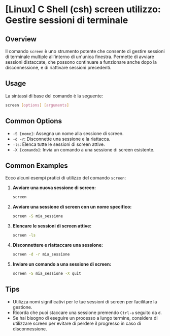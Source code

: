 # [Linux] C Shell (csh) screen utilizzo: Gestire sessioni di terminale

## Overview
Il comando `screen` è uno strumento potente che consente di gestire sessioni di terminale multiple all'interno di un'unica finestra. Permette di avviare sessioni distaccate, che possono continuare a funzionare anche dopo la disconnessione, e di riattivare sessioni precedenti.

## Usage
La sintassi di base del comando è la seguente:

```bash
screen [options] [arguments]
```

## Common Options
- `-S [nome]`: Assegna un nome alla sessione di screen.
- `-d -r`: Disconnette una sessione e la riattacca.
- `-ls`: Elenca tutte le sessioni di screen attive.
- `-X [comando]`: Invia un comando a una sessione di screen esistente.

## Common Examples
Ecco alcuni esempi pratici di utilizzo del comando `screen`:

1. **Avviare una nuova sessione di screen:**
   ```bash
   screen
   ```

2. **Avviare una sessione di screen con un nome specifico:**
   ```bash
   screen -S mia_sessione
   ```

3. **Elencare le sessioni di screen attive:**
   ```bash
   screen -ls
   ```

4. **Disconnettere e riattaccare una sessione:**
   ```bash
   screen -d -r mia_sessione
   ```

5. **Inviare un comando a una sessione di screen:**
   ```bash
   screen -S mia_sessione -X quit
   ```

## Tips
- Utilizza nomi significativi per le tue sessioni di screen per facilitare la gestione.
- Ricorda che puoi staccare una sessione premendo `Ctrl-a` seguito da `d`.
- Se hai bisogno di eseguire un processo a lungo termine, considera di utilizzare screen per evitare di perdere il progresso in caso di disconnessione.